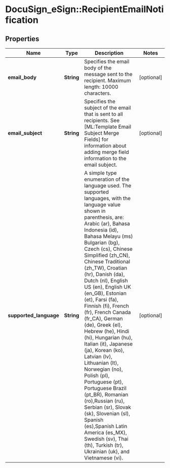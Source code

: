 # DocuSign_eSign::RecipientEmailNotification

## Properties
Name | Type | Description | Notes
------------ | ------------- | ------------- | -------------
**email_body** | **String** | Specifies the email body of the message sent to the recipient.   Maximum length: 10000 characters.  | [optional] 
**email_subject** | **String** | Specifies the subject of the email that is sent to all recipients.  See [ML:Template Email Subject Merge Fields] for information about adding merge field information to the email subject. | [optional] 
**supported_language** | **String** | A simple type enumeration of the language used. The supported languages, with the language value shown in parenthesis, are: Arabic (ar), Bahasa Indonesia (id), Bahasa Melayu (ms) Bulgarian (bg), Czech (cs), Chinese Simplified (zh_CN), Chinese Traditional (zh_TW), Croatian (hr), Danish (da), Dutch (nl), English US (en), English UK (en_GB), Estonian (et), Farsi (fa), Finnish (fi), French (fr), French Canada (fr_CA), German (de), Greek (el), Hebrew (he), Hindi (hi), Hungarian (hu), Italian (it), Japanese (ja), Korean (ko), Latvian (lv), Lithuanian (lt), Norwegian (no), Polish (pl), Portuguese (pt), Portuguese Brazil (pt_BR), Romanian (ro),Russian (ru), Serbian (sr), Slovak (sk), Slovenian (sl), Spanish (es),Spanish Latin America (es_MX), Swedish (sv), Thai (th), Turkish (tr), Ukrainian (uk), and Vietnamese (vi). | [optional] 


